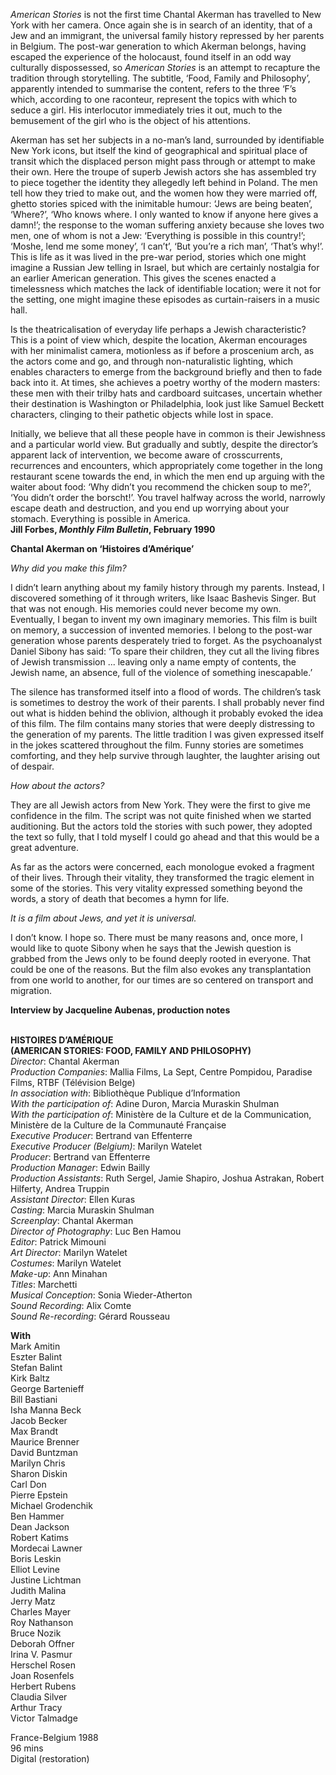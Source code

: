 
_American Stories_ is not the first time Chantal Akerman has travelled to New York with her camera. Once again she is in search of an identity, that of a Jew and an immigrant, the universal family history repressed by her parents in Belgium. The post-war generation to which Akerman belongs, having escaped the experience of the holocaust, found itself in an odd way culturally dispossessed, so _American Stories_ is an attempt to recapture the tradition through storytelling. The subtitle, ‘Food, Family and Philosophy’, apparently intended to summarise the content, refers to the three ‘F’s which, according to one raconteur, represent the topics with which to seduce a girl. His interlocutor immediately tries it out, much to the bemusement of the girl who is the object of his attentions.

Akerman has set her subjects in a no-man’s land, surrounded by identifiable New York icons, but itself the kind of geographical and spiritual place of transit which the displaced person might pass through or attempt to make their own. Here the troupe of superb Jewish actors she has assembled try to piece together the identity they allegedly left behind in Poland. The men tell how they tried to make out, and the women how they were married off, ghetto stories spiced with the inimitable humour: ‘Jews are being beaten’, ‘Where?’, ‘Who knows where. I only wanted to know if anyone here gives a damn!’; the response to the woman suffering anxiety because she loves two men, one of whom is not a Jew: ‘Everything is possible in this country!’; ‘Moshe, lend me some money’, ‘I can’t’, ‘But you’re a rich man’, ‘That’s why!’. This is life as it was lived in the pre-war period, stories which one might imagine a Russian Jew telling in Israel, but which are certainly nostalgia for an earlier American generation. This gives the scenes enacted a timelessness which matches the lack of identifiable location; were it not for the setting, one might imagine these episodes as curtain-raisers in a music hall.

Is the theatricalisation of everyday life perhaps a Jewish characteristic? This is a point of view which, despite the location, Akerman encourages with her minimalist camera, motionless as if before a proscenium arch, as the actors come and go, and through non-naturalistic lighting, which enables characters to emerge from the background briefly and then to fade back into it. At times, she achieves a poetry worthy of the modern masters: these men with their trilby hats and cardboard suitcases, uncertain whether their destination is Washington or Philadelphia, look just like Samuel Beckett characters, clinging to their pathetic objects while lost in space.

Initially, we believe that all these people have in common is their Jewishness and a particular world view. But gradually and subtly, despite the director’s apparent lack of intervention, we become aware of crosscurrents, recurrences and encounters, which appropriately come together in the long restaurant scene towards the end, in which the men end up arguing with the waiter about food: ‘Why didn’t you recommend the chicken soup to me?’, ‘You didn’t order the borscht!’. You travel halfway across the world, narrowly escape death and destruction, and you end up worrying about your stomach. Everything is possible in America.  
**Jill Forbes, _Monthly Film Bulletin_, February 1990**
<br>

**Chantal Akerman on ‘Histoires d’Amérique’**

_Why did you make this film?_

I didn’t learn anything about my family history through my parents. Instead, I discovered something of it through writers, like Isaac Bashevis Singer. But that was not enough. His memories could never become my own. Eventually, I began to invent my own imaginary memories. This film is built on memory, a succession of invented memories. I belong to the post-war generation whose parents desperately tried to forget. As the psychoanalyst Daniel Sibony has said: ‘To spare their children, they cut all the living fibres of Jewish transmission ... leaving only a name empty of contents, the Jewish name, an absence, full of the violence of something inescapable.’

The silence has transformed itself into a flood of words. The children’s task is sometimes to destroy the work of their parents. I shall probably never find out what is hidden behind the oblivion, although it probably evoked the idea of this film. The film contains many stories that were deeply distressing to the generation of my parents. The little tradition I was given expressed itself in the jokes scattered throughout the film. Funny stories are sometimes comforting, and they help survive through laughter, the laughter arising out of despair.

_How about the actors?_

They are all Jewish actors from New York. They were the first to give me confidence in the film. The script was not quite finished when we started auditioning. But the actors told the stories with such power, they adopted the text so fully, that I told myself I could go ahead and that this would be a great adventure.

As far as the actors were concerned, each monologue evoked a fragment of their lives. Through their vitality, they transformed the tragic element in some of the stories. This very vitality expressed something beyond the words, a story of death that becomes a hymn for life.

_It is a film about Jews, and yet it is universal._

I don’t know. I hope so. There must be many reasons and, once more, I would like to quote Sibony when he says that the Jewish question is grabbed from the Jews only to be found deeply rooted in everyone. That could be one of the reasons. But the film also evokes any transplantation from one world to another, for our times are so centered on transport and migration.

**Interview by Jacqueline Aubenas, production notes**
<br><br>

**HISTOIRES D’AMÉRIQUE  
(AMERICAN STORIES: FOOD, FAMILY AND PHILOSOPHY)**  
_Director_: Chantal Akerman  
_Production Companies_: Mallia Films, La Sept, Centre Pompidou, Paradise Films,  RTBF (Télévision Belge)  
_In association with_:  Bibliothèque Publique d’Information  
_With the participation of_: Adine Duron,  Marcia Muraskin Shulman  
_With the participation of_: Ministère de la Culture et de la Communication, Ministère de la Culture de la Communauté Française  
_Executive Producer_: Bertrand van Effenterre  
_Executive Producer (Belgium)_: Marilyn Watelet  
_Producer_: Bertrand van Effenterre  
_Production Manager_: Edwin Bailly  
_Production Assistants_: Ruth Sergel, Jamie Shapiro, Joshua Astrakan, Robert Hilferty, Andrea Truppin  
_Assistant Director_: Ellen Kuras  
_Casting_: Marcia Muraskin Shulman  
_Screenplay_: Chantal Akerman  
_Director of Photography_: Luc Ben Hamou  
_Editor_: Patrick Mimouni  
_Art Director_: Marilyn Watelet  
_Costumes_: Marilyn Watelet  
_Make-up_: Ann Minahan  
_Titles_: Marchetti  
_Musical Conception_: Sonia Wieder-Atherton  
_Sound Recording_: Alix Comte  
_Sound Re-recording_: Gérard Rousseau

**With**  
Mark Amitin  
Eszter Balint  
Stefan Balint  
Kirk Baltz  
George Bartenieff  
Bill Bastiani  
Isha Manna Beck  
Jacob Becker  
Max Brandt  
Maurice Brenner  
David Buntzman  
Marilyn Chris  
Sharon Diskin  
Carl Don  
Pierre Epstein  
Michael Grodenchik  
Ben Hammer  
Dean Jackson  
Robert Katims  
Mordecai Lawner  
Boris Leskin  
Elliot Levine  
Justine Lichtman  
Judith Malina  
Jerry Matz  
Charles Mayer  
Roy Nathanson  
Bruce Nozik  
Deborah Offner  
Irina V. Pasmur  
Herschel Rosen  
Joan Rosenfels  
Herbert Rubens  
Claudia Silver  
Arthur Tracy  
Victor Talmadge

France-Belgium 1988  
96 mins  
Digital (restoration)
<br><br>
<!--stackedit_data:
eyJoaXN0b3J5IjpbLTg2NTk0MDk3XX0=
-->